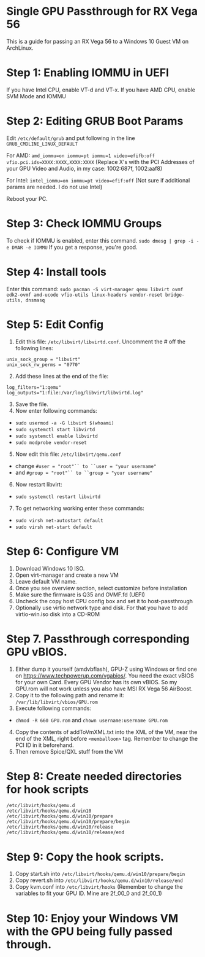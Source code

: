 # Single GPU Passthrough for RX Vega 56
This is a guide for passing an RX Vega 56 to a Windows 10 Guest VM on ArchLinux.

# Step 1: Enabling IOMMU in UEFI
If you have Intel CPU, enable VT-d and VT-x.
If you have AMD CPU, enable SVM Mode and IOMMU

# Step 2: Editing GRUB Boot Params
Edit `/etc/default/grub` and put following in the line `GRUB_CMDLINE_LINUX_DEFAULT`

For AMD:
``amd_iommu=on iommu=pt iommu=1 video=efifb:off vfio.pci.ids=XXXX:XXXX,XXXX:XXXX`` 
(Replace X's with the PCI Addresses of your GPU Video and Audio, in my case: 1002:687f, 1002:aaf8)

For Intel:
`intel_iommu=on iommu=pt video=efif:off` (Not sure if additional params are needed. I do not use Intel)

Reboot your PC.

# Step 3: Check IOMMU Groups
To check if IOMMU is enabled, enter this command.
``sudo dmesg | grep -i -e DMAR -e IOMMU``
If you get a response, you're good.

# Step 4: Install tools
Enter this command:
``sudo pacman -S virt-manager qemu libvirt ovmf edk2-ovmf amd-ucode vfio-utils linux-headers vendor-reset bridge-utils, dnsmasq``

# Step 5: Edit Config
1. Edit this file: `/etc/libvirt/libvirtd.conf`. Uncomment the # off the following lines:
```
unix_sock_group = "libvirt"
unix_sock_rw_perms = "0770"
```
2. Add these lines at the end of the file:
```
log_filters="1:qemu"
log_outputs="1:file:/var/log/libvirt/libvirtd.log"
```
3. Save the file. 
4. Now enter following commands:
  - ``sudo usermod -a -G libvirt $(whoami)``
  - ``sudo systemctl start libvirtd``
  - ``sudo systemctl enable libvirtd``
  - ``sudo modprobe vendor-reset``
5. Now edit this file: `/etc/libvirt/qemu.conf`
  - change `#user = "root"`` to ``user = "your username"`
  - and `#group = "root"`` to ``group = "your username"`
6. Now restart libvirt:
  - ``sudo systemctl restart libvirtd``
7. To get networking working enter these commands:
  - ``sudo virsh net-autostart default``
  - ``sudo virsh net-start default``

# Step 6: Configure VM
1. Download Windows 10 ISO.
2. Open virt-manager and create a new VM
3. Leave default VM name.
4. Once you see overview section, select customize before installation
5. Make sure the firmware is Q35 and OVMF.fd (UEFI)
6. Uncheck the copy host CPU config box and set it to host-passthrough
7. Optionally use virtio network type and disk. For that you have to add virtio-win.iso disk into a CD-ROM

# Step 7. Passthrough corresponding GPU vBIOS.
1. Either dump it yourself (amdvbflash), GPU-Z using Windows or find one on https://www.techpowerup.com/vgabios/. You need the exact vBIOS for your own Card. Every GPU Vendor has its own vBIOS. So my GPU.rom will not work unless you also have MSI RX Vega 56 AirBoost. 
2. Copy it to the following path and rename it: `/var/lib/libvirt/vbios/GPU.rom`
3. Execute following commands:
  - `chmod -R 660 GPU.rom` and `chown username:username GPU.rom`
4. Copy the contents of addToVmXML.txt into the XML of the VM, near the end of the XML, right before `<memballoon>` tag. Remember to change the PCI ID in it beforehand.
5. Then remove Spice/QXL stuff from the VM

# Step 8: Create needed directories for hook scripts
```
/etc/libvirt/hooks/qemu.d
/etc/libvirt/hooks/qemu.d/win10
/etc/libvirt/hooks/qemu.d/win10/prepare
/etc/libvirt/hooks/qemu.d/win10/prepare/begin
/etc/libvirt/hooks/qemu.d/win10/release
/etc/libvirt/hooks/qemu.d/win10/release/end
```

# Step 9: Copy the hook scripts.
1. Copy start.sh into `/etc/libvirt/hooks/qemu.d/win10/prepare/begin`
2. Copy revert.sh into `/etc/libvirt/hooks/qemu.d/win10/release/end`
3. Copy kvm.conf into `/etc/libvirt/hooks` (Remember to change the variables to fit your GPU ID. Mine are 2f_00_0 and 2f_00_1)

# Step 10: Enjoy your Windows VM with the GPU being fully passed through.